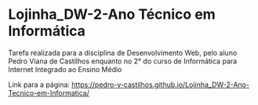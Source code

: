 # Lojinha_DW-2-Ano Técnico em Informática
Tarefa realizada para a disciplina de Desenvolvimento Web, pelo aluno Pedro Viana de Castilhos enquanto no 2° do curso de Informática para Internet Integrado ao Ensino Médio

Link para a página: https://pedro-v-castilhos.github.io/Lojinha_DW-2-Ano-Tecnico-em-Informatica/
